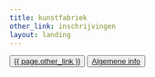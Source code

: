 ```yaml
---
title: kunstfabriek
other_link: inschrijvingen
layout: landing
---
```


  <main id="top">
    <!-- foto -->
      <div></div>
      <button class="btn-roze" role="button"><a href="/{{ page.other_link }}">{{ page.other_link }}</a></button>
      <!-- LINK NOG VERANDEREN !!!!!!!!!!!!
      ======================================= -->
      <button class="btn-blauw" role="button"><a href="/home">Algemene info</a></button>

  </main>
